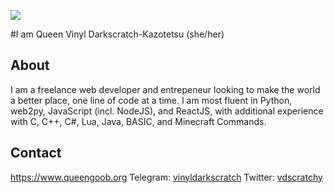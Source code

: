 ![](http://www.queengoob.org/static/images/virtualintensity_webposter.jpg)

#I am Queen Vinyl Darkscratch-Kazotetsu (she/her)

## About
I am a freelance web developer and entrepeneur looking to make the world a better place, one line of code at a time.  I am most fluent in Python, web2py, JavaScript (incl. NodeJS), and ReactJS, with additional experience with C, C++, C#, Lua, Java, BASIC, and Minecraft Commands.

## Contact
https://www.queengoob.org
Telegram: [vinyldarkscratch](https://t.me/vinyldarkscratch)
Twitter: [vdscratchy](https://twitter.com/vdscratchy)

<!--
**vinyldarkscratch/vinyldarkscratch** is a ✨ _special_ ✨ repository because its `README.md` (this file) appears on your GitHub profile.

Here are some ideas to get you started:

- 🔭 I’m currently working on ...
- 🌱 I’m currently learning ...
- 👯 I’m looking to collaborate on ...
- 🤔 I’m looking for help with ...
- 💬 Ask me about ...
- 📫 How to reach me: ...
- 😄 Pronouns: ...
- ⚡ Fun fact: ...
-->
